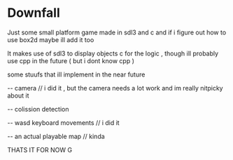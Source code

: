 # Downfall 
Just some small platform game made in sdl3 and c and if i figure out how to use box2d maybe ill add it too




It makes use of sdl3 to display objects 
c for the logic , though ill probably use cpp in the future ( but i dont know cpp )


some stuufs that ill implement in the near future 

-- camera // i did it , but the camera needs a lot work and im really nitpicky about it

-- colission detection 

-- wasd keyboard movements // i did it

-- an actual playable map // kinda

THATS IT FOR NOW G

